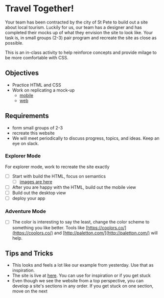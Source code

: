 # Travel Together!

Your team has been contracted by the city of St Pete to build out a site about local tourism. Luckily for us, our team has a designer and has completed their mocks up of what they envision the site to look like. Your task is, in small groups (2-3) pair program and recreate the site as close as possible.

This is an in-class activity to help reinforce concepts and provide milage to be more comfortable with CSS.

## Objectives

- Practice HTML and CSS
- Work on replicating a mock-up
  - [mobile](https://github.com/suncoast-devs/handbook/blob/master/curriculum/unit-ii/chapter-1/04-practice/assets/tourism-mobile.png?raw=true)
  - [web](https://github.com/suncoast-devs/handbook/blob/master/curriculum/unit-ii/chapter-1/04-practice/assets/tourism-web.png?raw=true)

## Requirements

- form small groups of 2-3
- recreate this website
- We will meet periodically to discuss progress, topics, and ideas. Keep an eye on slack.

### Explorer Mode

For explorer mode, work to recreate the site exactly

- [ ] Start with build the HTML, focus on semantics
  - [ ] [images are here]()
- [ ] After you are happy with the HTML, build out the mobile view
- [ ] Build out the desktop view
- [ ] deploy your app

### Adventure Mode

- [ ] The color is interesting to say the least, change the color scheme to something you like better. Tools like [https://coolors.co/](https://coolors.co/) and [http://paletton.com/](http://paletton.com/) will help.

## Tips and Tricks

- This looks and feels a lot like our example from yesterday. Use that as inspiration.
- The site is live at [here](https://sdg-tourism.netlify.com/). You can use for inspiration or if you get stuck
- Even though we see the website from a top perspective, you can develop a site's sections in any order. If you get stuck on one section, move on the next

